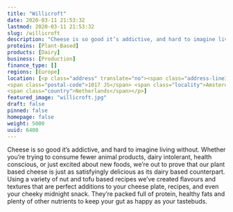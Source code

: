 ```yaml
---
title: "Willicroft"
date: 2020-03-11 21:53:32
lastmod: 2020-03-11 21:53:32
slug: /willicroft
description: "Cheese is so good it’s addictive, and hard to imagine living without. Whether you’re trying to consume fewer animal products, dairy intolerant, health conscious, or just excited about new foods, we’re out to prove that our plant based cheese is just as satisfyingly delicious as its dairy based counterpart. Using a variety of nut and tofu based recipes we’ve created flavours and textures that are perfect additions to your cheese plate, recipes, and even your cheeky midnight snack."
proteins: [Plant-Based]
products: [Dairy]
business: [Production]
finance_type: []
regions: [Europe]
location: [<p class="address" translate="no"><span class="address-line1">Spiegelgracht</span><br>
<span class="postal-code">1017 JS</span> <span class="locality">Amsterdam</span><br>
<span class="country">Netherlands</span></p>]
featured_image: "willicroft.jpg"
draft: false
pinned: false
homepage: false
weight: 5000
uuid: 6408
---
```

<p>Cheese is so good it’s addictive, and hard to imagine living without. Whether you’re trying to consume fewer animal products, dairy intolerant, health conscious, or just excited about new foods, we’re out to prove that our plant based cheese is just as satisfyingly delicious as its dairy based counterpart. Using a variety of nut and tofu based recipes we’ve created flavours and textures that are perfect additions to your cheese plate, recipes, and even your cheeky midnight snack. They’re packed full of protein, healthy fats and plenty of other nutrients to keep your gut as happy as your tastebuds.</p>
